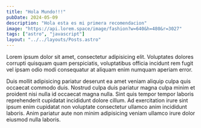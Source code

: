 ```yaml
---
title: "Hola Mundo!!!"
pubDate: 2024-05-09
description: "Hola esta es mi primera recomendacion"
image: "https://api.lorem.space/image/fashion?w=640&h=480&r=3027"
tags: ["astro", "javascript"]
layout: "../../layouts/Posts.astro"
---
```


Lorem ipsum dolor sit amet, consectetur adipisicing elit. Voluptates dolores corrupti quisquam quam perspiciatis, voluptatibus officia incidunt rem fugit vel ipsam odio modi consequatur at aliquam enim numquam aperiam error.

Duis mollit adipisicing pariatur deserunt ea amet veniam aliquip culpa quis occaecat commodo duis. Nostrud culpa duis pariatur magna culpa minim et proident nisi nulla id occaecat magna nulla. Sint quis tempor tempor laboris reprehenderit cupidatat incididunt dolore cillum. Ad exercitation irure sint ipsum enim cupidatat non voluptate consectetur ullamco anim incididunt laboris. Anim pariatur aute non minim adipisicing veniam ullamco irure dolor eiusmod nulla laboris.